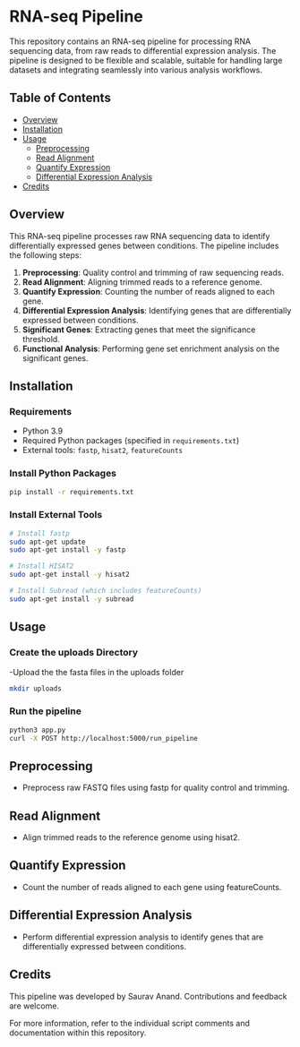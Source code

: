 # RNA-seq Pipeline

This repository contains an RNA-seq pipeline for processing RNA sequencing data, from raw reads to differential expression analysis. The pipeline is designed to be flexible and scalable, suitable for handling large datasets and integrating seamlessly into various analysis workflows.

## Table of Contents

- [Overview](#overview)
- [Installation](#installation)
- [Usage](#usage)
  - [Preprocessing](#preprocessing)
  - [Read Alignment](#read-alignment)
  - [Quantify Expression](#quantify-expression)
  - [Differential Expression Analysis](#differential-expression-analysis)
- [Credits](#credits)

## Overview

This RNA-seq pipeline processes raw RNA sequencing data to identify differentially expressed genes between conditions. The pipeline includes the following steps:
1. **Preprocessing**: Quality control and trimming of raw sequencing reads.
2. **Read Alignment**: Aligning trimmed reads to a reference genome.
3. **Quantify Expression**: Counting the number of reads aligned to each gene.
4. **Differential Expression Analysis**: Identifying genes that are differentially expressed between conditions.
5. **Significant Genes**: Extracting genes that meet the significance threshold.
6. **Functional Analysis**: Performing gene set enrichment analysis on the significant genes.

## Installation

### Requirements

- Python 3.9
- Required Python packages (specified in `requirements.txt`)
- External tools: `fastp`, `hisat2`, `featureCounts`

### Install Python Packages

```bash
pip install -r requirements.txt
```

### Install External Tools

```bash
# Install fastp
sudo apt-get update
sudo apt-get install -y fastp

# Install HISAT2
sudo apt-get install -y hisat2

# Install Subread (which includes featureCounts)
sudo apt-get install -y subread
```

## Usage
### Create the uploads Directory

-Upload the the fasta files in the uploads folder
```bash
mkdir uploads
```

### Run the pipeline
```bash
python3 app.py
curl -X POST http://localhost:5000/run_pipeline
```
## Preprocessing
- Preprocess raw FASTQ files using fastp for quality control and trimming.

## Read Alignment
- Align trimmed reads to the reference genome using hisat2.

## Quantify Expression
- Count the number of reads aligned to each gene using featureCounts.

## Differential Expression Analysis
- Perform differential expression analysis to identify genes that are differentially expressed between conditions.

## Credits
This pipeline was developed by Saurav Anand. Contributions and feedback are welcome.

For more information, refer to the individual script comments and documentation within this repository.
